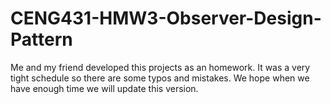 # CENG431-HMW3-Observer-Design-Pattern

Me and my friend developed this projects as an homework.
It was a very tight schedule so there are some typos and mistakes. We hope when we have enough time we will update this version.
